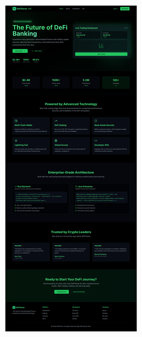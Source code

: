 ![image alt](https://github.com/birukG09/DeFiVerse-Bank-Simulator-/blob/ae5486e894461c205d325877d470bd6d0c11d1e2/FireShot%20Capture%20003%20-%20v0%20-%20%5Bpreview-figma-template-import-kzmnyitkau0jr248yq1v.vusercontent.net%5D.png)
